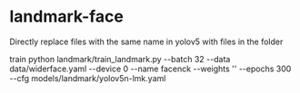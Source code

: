 # landmark-face

Directly replace files with the same name in yolov5 with files in the folder

train
python landmark/train_landmark.py --batch 32 --data data/widerface.yaml --device 0 --name facenck --weights '' --epochs 300 --cfg models/landmark/yolov5n-lmk.yaml
